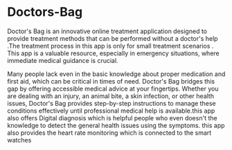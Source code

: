 # Doctors-Bag

Doctor's Bag is an innovative online treatment application designed to provide treatment methods that can be performed without a doctor's help .The treatment process in this app is only for small treatment scenarios . This app is a valuable resource, especially in emergency situations, where immediate medical guidance is crucial.

Many people lack even in the basic knowledge about proper medication and first aid, which can be critical in times of need. Doctor's Bag bridges this gap by offering accessible medical advice at your fingertips. Whether you are dealing with an injury, an animal bite, a skin infection, or other health issues, Doctor's Bag provides step-by-step instructions to manage these conditions effectively until professional medical help is available.this app also offers Digital diagnosis which is helpful people who even doesn't the knowledge to detect the general health issues using the symptoms. this app also provides the heart rate monitoring which is connected to the smart watches
